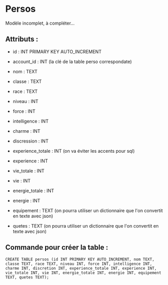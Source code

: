 # Persos

Modèle incomplet, à compléter...

## Attributs :
 

 - id : INT PRIMARY KEY AUTO_INCREMENT
 - account_id : INT (la clé de la table perso correspondate)
 - nom : TEXT
 - classe : TEXT 
 - race : TEXT
 - niveau : INT

 - force : INT
 - intelligence : INT
 - charme : INT
 - discression : INT
 
 - experience_totale : INT (on va éviter les accents pour sql)
 - experience : INT
 - vie_totale : INT
 - vie : INT
 - energie_totale : INT
 - energie : INT
 - equipement : TEXT (on pourra utiliser un dictionnaire que l'on convertit en texte avec json)
 - quetes : TEXT (on pourra utiliser un dictionnaire que l'on convertit en texte avec json)

## Commande pour créer la table :

`CREATE TABLE persos (id INT PRIMARY KEY AUTO_INCREMENT, nom TEXT, classe TEXT, race TEXT, niveau INT, force INT, intelligence INT, charme INT, discretion INT, experience_totale INT, experience INT, vie_totale INT, vie INT, energie_totale INT, energie INT, equipement TEXT, quetes TEXT);`
